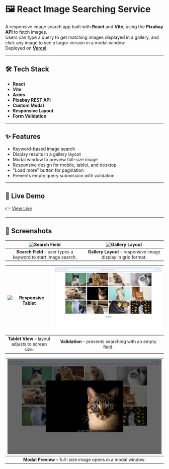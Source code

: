 # 🖼️ React Image Searching Service

A responsive image search app built with **React** and **Vite**, using the **Pixabay API** to fetch images.  
Users can type a query to get matching images displayed in a gallery, and click any image to see a larger version in a modal window.  
Deployed on [**Vercel**](https://react-image-searching-service.vercel.app).

---

## 🛠️ Tech Stack

- **React**
- **Vite**
- **Axios**
- **Pixabay REST API**
- **Custom Modal**
- **Responsive Layout**
- **Form Validation**

---

## ✨ Features

- Keyword-based image search
- Display results in a gallery layout
- Modal window to preview full-size image
- Responsive design for mobile, tablet, and desktop
- "Load more" button for pagination
- Prevents empty query submission with validation

---

## 🔗 Live Demo

👉 [View Live](https://react-image-searching-service.vercel.app)

---

## 📸 Screenshots

| ![Search Field](./screenshots/search-field.png) | ![Gallery Layout](./screenshots/gallery-layout.png) |
|:--:|:--:|
| **Search Field** – user types a keyword to start image search. | **Gallery Layout** – responsive image display in grid format. |

| ![Responsive Tablet](./screenshots/tablet-view.png) | ![Validation](./screenshots/empty-query.png) |
|:--:|:--:|
| **Tablet View** – layout adjusts to screen size. | **Validation** – prevents searching with an empty field. |

| ![Modal View](./screenshots/modal.png) |
|:--:|
| **Modal Preview** – full-size image opens in a modal window. |
